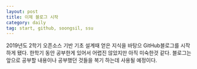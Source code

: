 ```yaml
---
layout: post
title: 이제 블로그 시작
category: daily
tag: start, github, soongsil, ssu
---
```


2019년도 2학기 오픈소스 기반 기초 설계때 얻은 지식을 바탕으 GitHub블로그를 시작하게 됐다. 한학기 동안 공부한게 있어서 어렵진 않았지만 아직 미숙한것 같다. 블로그는 앞으로 공부할 내용이나 공부했던 것들을 복기 하는데 사용될 예정이다.
